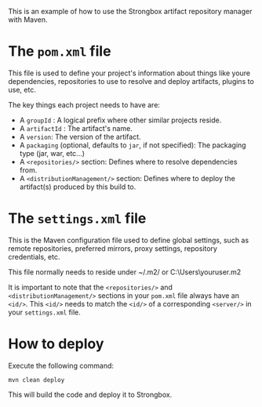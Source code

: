 This is an example of how to use the Strongbox artifact repository manager with Maven.

# The `pom.xml` file

This file is used to define your project's information about things like youre dependencies, repositories to use to resolve and deploy artifacts, plugins to use, etc.

The key things each project needs to have are:

* A `groupId` : A logical prefix where other similar projects reside.
* A `artifactId` : The artifact's name.
* A `version`: The version of the artifact.
* A `packaging` (optional, defaults to `jar`, if not specified): The packaging type (jar, war, etc...)
* A `<repositories/>` section: Defines where to resolve dependencies from.
* A `<distributionManagement/>` section: Defines where to deploy the artifact(s) produced by this build to.

# The `settings.xml` file

This is the Maven configuration file used to define global settings, such as remote repositories, preferred mirrors, proxy settings, repository credentials, etc.

This file normally needs to reside under ~/.m2/ or C:\Users\youruser\.m2

It is important to note that the `<repositories/>` and `<distributionManagement/>` sections in your `pom.xml` file always have an `<id/>`. This `<id/>` needs to match the `<id/>` of a corresponding `<server/>` in your `settings.xml` file.

# How to deploy

Execute the following command:

    mvn clean deploy

This will build the code and deploy it to Strongbox.


